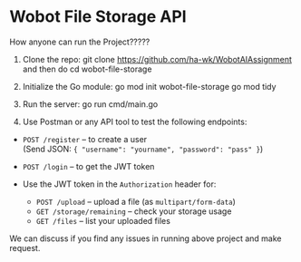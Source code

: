 # Wobot File Storage API

 How anyone can run the Project?????

1. Clone the repo:
git clone https://github.com/ha-wk/WobotAIAssignment
and then do cd wobot-file-storage

2. Initialize the Go module:
go mod init wobot-file-storage
go mod tidy

3. Run the server:
go run cmd/main.go

4. Use Postman or any API tool to test the following endpoints:

- `POST /register` – to create a user  
  (Send JSON: `{ "username": "yourname", "password": "pass" }`)

- `POST /login` – to get the JWT token

- Use the JWT token in the `Authorization` header for:
  - `POST /upload` – upload a file (as `multipart/form-data`)
  - `GET /storage/remaining` – check your storage usage
  - `GET /files` – list your uploaded files

We can discuss if you find any issues in running above project and make request.

